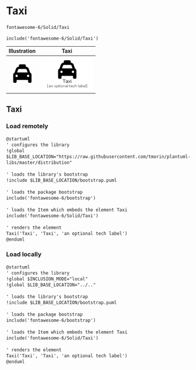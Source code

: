 # Taxi


```text
fontawesome-6/Solid/Taxi
```

```text
include('fontawesome-6/Solid/Taxi')
```



| Illustration | Taxi |
| :---: | :---: |
| ![illustration for Illustration](../../fontawesome-6/Solid/Taxi.png) | ![illustration for Taxi](../../fontawesome-6/Solid/Taxi.Local.png) |




## Taxi

### Load remotely
```plantuml
@startuml
' configures the library
!global $LIB_BASE_LOCATION="https://raw.githubusercontent.com/tmorin/plantuml-libs/master/distribution"

' loads the library's bootstrap
!include $LIB_BASE_LOCATION/bootstrap.puml

' loads the package bootstrap
include('fontawesome-6/bootstrap')

' loads the Item which embeds the element Taxi
include('fontawesome-6/Solid/Taxi')

' renders the element
Taxi('Taxi', 'Taxi', 'an optional tech label')
@enduml
```

### Load locally
```plantuml
@startuml
' configures the library
!global $INCLUSION_MODE="local"
!global $LIB_BASE_LOCATION="../.."

' loads the library's bootstrap
!include $LIB_BASE_LOCATION/bootstrap.puml

' loads the package bootstrap
include('fontawesome-6/bootstrap')

' loads the Item which embeds the element Taxi
include('fontawesome-6/Solid/Taxi')

' renders the element
Taxi('Taxi', 'Taxi', 'an optional tech label')
@enduml
```

